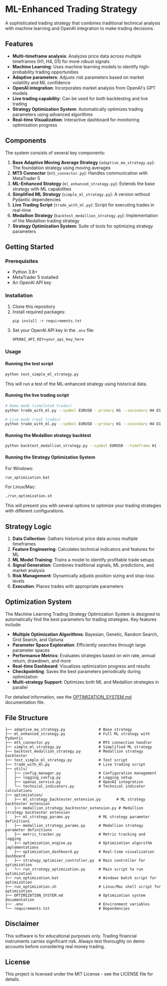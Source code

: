 # ML-Enhanced Trading Strategy

A sophisticated trading strategy that combines traditional technical analysis with machine learning and OpenAI integration to make trading decisions.

## Features

- **Multi-timeframe analysis**: Analyzes price data across multiple timeframes (H1, H4, D1) for more robust signals
- **Machine Learning**: Uses machine learning models to identify high-probability trading opportunities
- **Adaptive parameters**: Adjusts risk parameters based on market volatility and ML confidence
- **OpenAI integration**: Incorporates market analysis from OpenAI's GPT models
- **Live trading capability**: Can be used for both backtesting and live trading
- **Strategy Optimization System**: Automatically optimizes trading parameters using advanced algorithms
- **Real-time Visualization**: Interactive dashboard for monitoring optimization progress

## Components

The system consists of several key components:

1. **Base Adaptive Moving Average Strategy** (`adaptive_ma_strategy.py`): The foundation strategy using moving averages
2. **MT5 Connector** (`mt5_connector.py`): Handles communication with MetaTrader 5
3. **ML-Enhanced Strategy** (`ml_enhanced_strategy.py`): Extends the base strategy with ML capabilities
4. **Simplified ML Strategy** (`simple_ml_strategy.py`): A version without Pydantic dependencies
5. **Live Trading Script** (`trade_with_ml.py`): Script for executing trades in real-time
6. **Medallion Strategy** (`backtest_medallion_strategy.py`): Implementation of the Medallion trading strategy
7. **Strategy Optimization System**: Suite of tools for optimizing strategy parameters

## Getting Started

### Prerequisites

- Python 3.8+
- MetaTrader 5 installed
- An OpenAI API key

### Installation

1. Clone this repository
2. Install required packages:
   ```
   pip install -r requirements.txt
   ```
3. Set your OpenAI API key in the `.env` file:
   ```
   OPENAI_API_KEY=your_api_key_here
   ```

### Usage

#### Running the test script

```bash
python test_simple_ml_strategy.py
```

This will run a test of the ML-enhanced strategy using historical data.

#### Running the live trading script

```bash
# Demo mode (simulated trades)
python trade_with_ml.py --symbol EURUSD --primary H1 --secondary H4 D1 --interval 5 --demo

# Live mode (real trades)
python trade_with_ml.py --symbol EURUSD --primary H1 --secondary H4 D1 --interval 5
```

#### Running the Medallion strategy backtest

```bash
python backtest_medallion_strategy.py --symbol EURUSD --timeframe H1 --secondary "H4 D1" --start 2023-01-01 --end 2023-12-31 --balance 10000
```

#### Running the Strategy Optimization System

For Windows:
```bash
run_optimization.bat
```

For Linux/Mac:
```bash
./run_optimization.sh
```

This will present you with several options to optimize your trading strategies with different configurations.

## Strategy Logic

1. **Data Collection**: Gathers historical price data across multiple timeframes
2. **Feature Engineering**: Calculates technical indicators and features for ML
3. **ML Model Training**: Trains a model to identify profitable trade setups
4. **Signal Generation**: Combines traditional signals, ML predictions, and market analysis
5. **Risk Management**: Dynamically adjusts position sizing and stop-loss levels
6. **Execution**: Places trades with appropriate parameters

## Optimization System

The Machine Learning Trading Strategy Optimization System is designed to automatically find the best parameters for trading strategies. Key features include:

- **Multiple Optimization Algorithms**: Bayesian, Genetic, Random Search, Grid Search, and Optuna
- **Parameter Space Exploration**: Efficiently searches through large parameter spaces
- **Performance Metrics**: Evaluates strategies based on win rate, annual return, drawdown, and more
- **Real-time Dashboard**: Visualizes optimization progress and results
- **Checkpointing**: Saves the best parameters periodically during optimization
- **Multi-strategy Support**: Optimizes both ML and Medallion strategies in parallel

For detailed information, see the [OPTIMIZATION_SYSTEM.md](OPTIMIZATION_SYSTEM.md) documentation file.

## File Structure

```
├── adaptive_ma_strategy.py               # Base strategy
├── ml_enhanced_strategy.py               # Full ML strategy with Pydantic
├── mt5_connector.py                      # MT5 connection handler
├── simple_ml_strategy.py                 # Simplified ML strategy
├── backtest_medallion_strategy.py        # Medallion strategy backtester
├── test_simple_ml_strategy.py            # Test script
├── trade_with_ml.py                      # Live trading script
├── utils/
│   ├── config_manager.py                 # Configuration management
│   ├── logging_config.py                 # Logging setup
│   ├── openai_service.py                 # OpenAI integration
│   └── technical_indicators.py           # Technical indicator calculations
├── optimization/
│   ├── ml_strategy_backtester_extension.py       # ML strategy backtester extension
│   ├── medallion_strategy_backtester_extension.py # Medallion strategy backtester extension
│   ├── ml_strategy_params.py             # ML strategy parameter definitions
│   ├── medallion_strategy_params.py      # Medallion strategy parameter definitions
│   ├── metric_tracker.py                 # Metric tracking and logging
│   ├── optimization_engine.py            # Optimization algorithm implementations
│   ├── optimization_dashboard.py         # Real-time visualization dashboard
│   ├── strategy_optimizer_controller.py  # Main controller for optimization
│   └── run_strategy_optimization.py      # Main script to run optimization
├── run_optimization.bat                  # Windows batch script for optimization
├── run_optimization.sh                   # Linux/Mac shell script for optimization
├── OPTIMIZATION_SYSTEM.md                # Optimization system documentation
├── .env                                  # Environment variables
└── requirements.txt                      # Dependencies
```

## Disclaimer

This software is for educational purposes only. Trading financial instruments carries significant risk. Always test thoroughly on demo accounts before considering real money trading.

## License

This project is licensed under the MIT License - see the LICENSE file for details. 